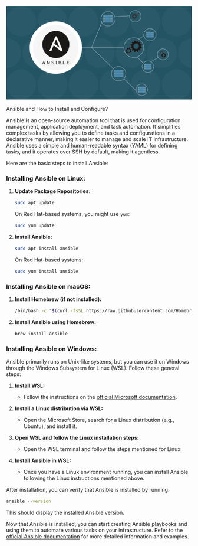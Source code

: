 ![Alt text](image1.png)


Ansible and How to Install and Configure?

Ansible is an open-source automation tool that is used for configuration management, application deployment, and task automation. It simplifies complex tasks by allowing you to define tasks and configurations in a declarative manner, making it easier to manage and scale IT infrastructure. Ansible uses a simple and human-readable syntax (YAML) for defining tasks, and it operates over SSH by default, making it agentless.

Here are the basic steps to install Ansible:

### Installing Ansible on Linux:

1. **Update Package Repositories:**
   ```bash
   sudo apt update
   ```

   On Red Hat-based systems, you might use `yum`:
   ```bash
   sudo yum update
   ```

2. **Install Ansible:**
   ```bash
   sudo apt install ansible
   ```

   On Red Hat-based systems:
   ```bash
   sudo yum install ansible
   ```

### Installing Ansible on macOS:

1. **Install Homebrew (if not installed):**
   ```bash
   /bin/bash -c "$(curl -fsSL https://raw.githubusercontent.com/Homebrew/install/HEAD/install.sh)"
   ```

2. **Install Ansible using Homebrew:**
   ```bash
   brew install ansible
   ```

### Installing Ansible on Windows:

Ansible primarily runs on Unix-like systems, but you can use it on Windows through the Windows Subsystem for Linux (WSL). Follow these general steps:

1. **Install WSL:**
   - Follow the instructions on the [official Microsoft documentation](https://docs.microsoft.com/en-us/windows/wsl/install).

2. **Install a Linux distribution via WSL:**
   - Open the Microsoft Store, search for a Linux distribution (e.g., Ubuntu), and install it.

3. **Open WSL and follow the Linux installation steps:**
   - Open the WSL terminal and follow the steps mentioned for Linux.

4. **Install Ansible in WSL:**
   - Once you have a Linux environment running, you can install Ansible following the Linux instructions mentioned above.

After installation, you can verify that Ansible is installed by running:

```bash
ansible --version
```

This should display the installed Ansible version.

Now that Ansible is installed, you can start creating Ansible playbooks and using them to automate various tasks on your infrastructure. Refer to the [official Ansible documentation](https://docs.ansible.com/) for more detailed information and examples.

